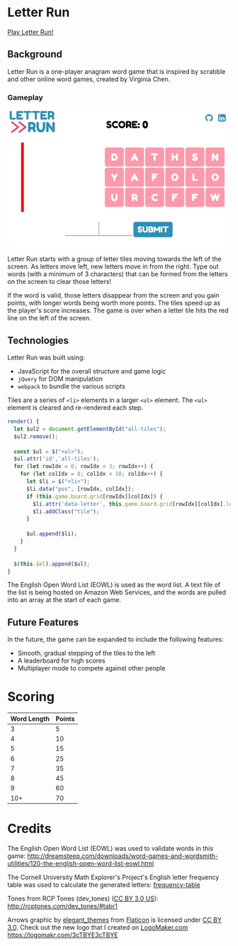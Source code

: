 # Letter Run

[Play Letter Run!](https://virginiac32.github.io/letter-run)

## Background

Letter Run is a one-player anagram word game that is inspired by scrabble and other online word games, created by Virginia Chen.

### Gameplay

![gameplay](./assets/docs/Letter-Run.gif)

Letter Run starts with a group of letter tiles moving towards the left of the screen. As letters move left, new letters move in from the right. Type out words (with a minimum of 3 characters) that can be formed from the letters on the screen to clear those letters!

If the word is valid, those letters disappear from the screen and you gain points, with longer words being worth more points. The tiles speed up as the player's score increases. The game is over when a letter tile hits the red line on the left of the screen.

## Technologies

Letter Run was built using:
* JavaScript for the overall structure and game logic
* `jQuery` for DOM manipulation
* `webpack` to bundle the various scripts

Tiles are a series of `<li>` elements in a larger `<ul>` element. The `<ul>` element is cleared and re-rendered each step.

```javascript
render() {
  let $ul2 = document.getElementById("all-tiles");
  $ul2.remove();

  const $ul = $("<ul>");
  $ul.attr('id','all-tiles');
  for (let rowIdx = 0; rowIdx < 3; rowIdx++) {
    for (let colIdx = 0; colIdx < 10; colIdx++) {
      let $li = $("<li>");
      $li.data("pos", [rowIdx, colIdx]);
      if (this.game.board.grid[rowIdx][colIdx]) {
        $li.attr('data-letter', this.game.board.grid[rowIdx][colIdx].letter);
        $li.addClass("tile");
      }

      $ul.append($li);
    }
  }

  $(this.$el).append($ul);
}
```

The English Open Word List (EOWL) is used as the word list. A text file of the list is being hosted on Amazon Web Services, and the words are pulled into an array at the start of each game.


## Future Features
In the future, the game can be expanded to include the following features:
* Smooth, gradual stepping of the tiles to the left
* A leaderboard for high scores
* Multiplayer mode to compete against other people

# Scoring

|Word Length   | Points   |
|-------|------------------|
| 3 | 5 |
| 4 | 10 |
| 5 | 15 |
| 6 | 25 |
| 7 | 35 |
| 8 | 45 |
| 9 | 60 |
| 10+ | 70 |

# Credits

The English Open Word List (EOWL) was used to validate words in this game: http://dreamsteep.com/downloads/word-games-and-wordsmith-utilities/120-the-english-open-word-list-eowl.html

The Cornell University Math Explorer's Project's English letter frequency table was used to calculate the generated letters: [frequency-table](http://www.math.cornell.edu/~mec/2003-2004/cryptography/subs/frequencies.html)

Tones from RCP Tones (dev_tones) ([CC BY 3.0 US](https://creativecommons.org/licenses/by/3.0/us/)): http://rcptones.com/dev_tones/#tabr1

Arrows graphic by <a href="http://www.flaticon.com/authors/elegant-themes">elegant_themes</a> from <a href="http://www.flaticon.com/">Flaticon</a> is licensed under <a href="http://creativecommons.org/licenses/by/3.0/" title="Creative Commons BY 3.0">CC BY 3.0</a>. Check out the new logo that I created on <a href="http://logomakr.com" title="Logo Maker">LogoMaker.com</a> https://logomakr.com/3cTBYE3cTBYE
